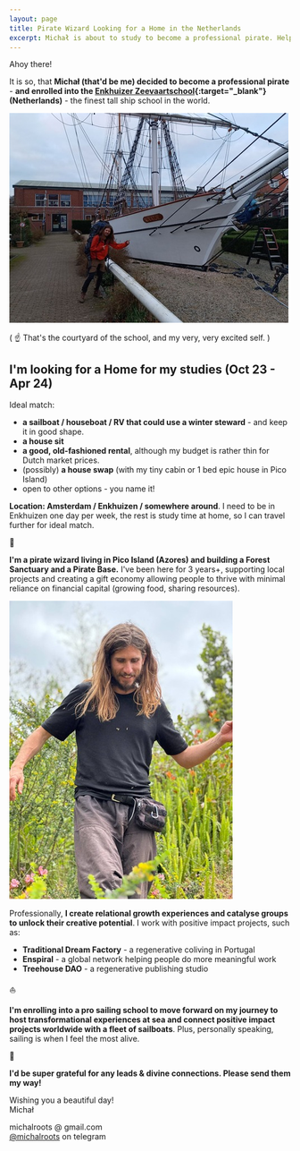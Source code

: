 ```yaml
---
layout: page
title: Pirate Wizard Looking for a Home in the Netherlands
excerpt: Michał is about to study to become a professional pirate. Help!
---
```


Ahoy there!

It is so, that **Michał (that'd be me) decided to become a professional pirate** - **and enrolled into the [Enkhuizer Zeevaartschool](https://ezsenglish.weebly.com/){:target="_blank"} (Netherlands)** - the finest tall ship school in the world.

![Pirate Wizard Picture](/assets/pirate-wizard-lq.jpg)

( ☝️ That's the courtyard of the school, and my very, very excited self. )

## I'm looking for a Home for my studies (Oct 23 - Apr 24)

Ideal match:

- **a sailboat / houseboat / RV that could use a winter steward** - and keep it in good shape.  
- **a house sit**
- **a good, old-fashioned rental**, although my budget is rather thin for Dutch market prices.
- (possibly) **a house swap** (with my tiny cabin or 1 bed epic house in Pico Island)
- open to other options - you name it!

**Location: Amsterdam / Enkhuizen / somewhere around**. I need to be in Enkhuizen one day per week, the rest is study time at home, so I can travel further for ideal match.

🏡

**I'm a pirate wizard living in Pico Island (Azores) and building a Forest Sanctuary and a Pirate Base.** I've been here for 3 years+, supporting local projects and creating a gift economy allowing people to thrive with minimal reliance on financial capital (growing food, sharing resources).

![Michał guide pic](/assets/guide-michal-lq.jpg)

Professionally, **I create relational growth experiences and catalyse groups to unlock their creative potential**. I work with positive impact projects, such as:

- **Traditional Dream Factory** - a regenerative coliving in Portugal
- **Enspiral** - a global network helping people do more meaningful work
- **Treehouse DAO** - a regenerative publishing studio

⛵️

**I'm enrolling into a pro sailing school to move forward on my journey to host transformational experiences at sea and connect positive impact projects worldwide with a fleet of sailboats**. Plus, personally speaking, sailing is when I feel the most alive.

💜  
  
**I'd be super grateful for any leads & divine connections. Please send them my way!**  
  
Wishing you a beautiful day!  
Michał  

michalroots @ gmail.com <br>
[@michalroots](https://t.me/michalroots) on telegram

